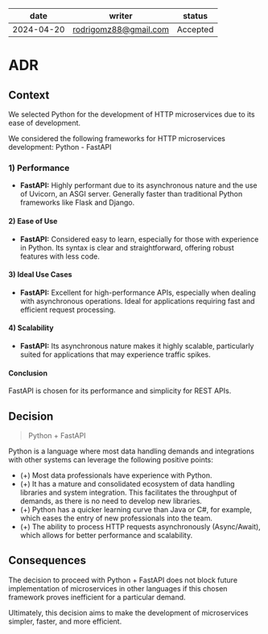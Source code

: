 | date       | writer                | status      |
| ---------- | --------------------- | ----------- |
|2024-04-20  |rodrigomz88@gmail.com  |Accepted     |

# ADR

## Context

We selected Python for the development of HTTP microservices due to its ease of development.

We considered the following frameworks for HTTP microservices development:
Python - FastAPI

### 1) Performance

- **FastAPI:** Highly performant due to its asynchronous nature and the use of Uvicorn, an ASGI server. Generally faster than traditional Python frameworks like Flask and Django.

#### 2) Ease of Use

- **FastAPI:** Considered easy to learn, especially for those with experience in Python. Its syntax is clear and straightforward, offering robust features with less code.

#### 3) Ideal Use Cases

- **FastAPI:** Excellent for high-performance APIs, especially when dealing with asynchronous operations. Ideal for applications requiring fast and efficient request processing.

#### 4) Scalability

- **FastAPI:** Its asynchronous nature makes it highly scalable, particularly suited for applications that may experience traffic spikes.

#### Conclusion

FastAPI is chosen for its performance and simplicity for REST APIs.

## Decision

> Python + FastAPI

Python is a language where most data handling demands and integrations with other systems can leverage the following positive points:

- (+) Most data professionals have experience with Python.
- (+) It has a mature and consolidated ecosystem of data handling libraries and system integration. This facilitates the throughput of demands, as there is no need to develop new libraries.
- (+) Python has a quicker learning curve than Java or C#, for example, which eases the entry of new professionals into the team.
- (+) The ability to process HTTP requests asynchronously (Async/Await), which allows for better performance and scalability.

## Consequences

The decision to proceed with Python + FastAPI does not block future implementation of microservices in other languages if this chosen framework proves inefficient for a particular demand.

Ultimately, this decision aims to make the development of microservices simpler, faster, and more efficient.
